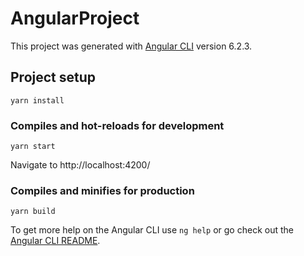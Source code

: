 # AngularProject

This project was generated with [Angular CLI](https://github.com/angular/angular-cli) version 6.2.3.

## Project setup
```
yarn install
```

### Compiles and hot-reloads for development
```
yarn start
```
Navigate to http://localhost:4200/

### Compiles and minifies for production
```
yarn build
```
To get more help on the Angular CLI use `ng help` or go check out the [Angular CLI README](https://github.com/angular/angular-cli/blob/master/README.md).

